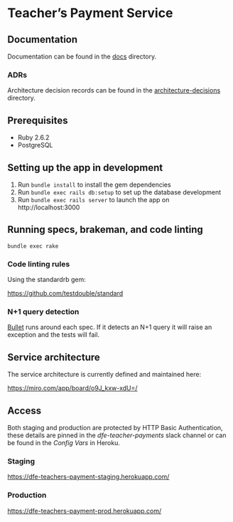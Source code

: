 # Teacher’s Payment Service

## Documentation

Documentation can be found in the [docs](docs) directory.

### ADRs

Architecture decision records can be found in the
[architecture-decisions](docs/architecture-decisions) directory.

## Prerequisites

- Ruby 2.6.2
- PostgreSQL

## Setting up the app in development

1. Run `bundle install` to install the gem dependencies
2. Run `bundle exec rails db:setup` to set up the database development
3. Run `bundle exec rails server` to launch the app on http://localhost:3000

## Running specs, brakeman, and code linting

```bundle exec rake```

### Code linting rules

Using the standardrb gem:

https://github.com/testdouble/standard

### N+1 query detection

[Bullet](https://github.com/flyerhzm/bullet) runs around each spec. If it detects an N+1 query it will raise an
exception and the tests will fail.

## Service architecture

The service architecture is currently defined and maintained here:

  https://miro.com/app/board/o9J_kxw-xdU=/

## Access

Both staging and production are protected by HTTP Basic Authentication, these
details are pinned in the *dfe-teacher-payments* slack channel or can be found
in the *Config Vars* in Heroku.

### Staging

https://dfe-teachers-payment-staging.herokuapp.com/

### Production

https://dfe-teachers-payment-prod.herokuapp.com/
